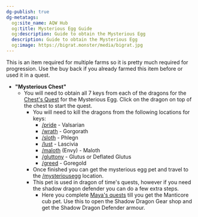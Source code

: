 ```yaml
---
dg-publish: true
dg-metatags:
  og:site_name: AQW Hub
  og:title: Mysterious Egg Guide
  og:description: Guide to obtain the Mysterious Egg
  description: Guide to obtain the Mysterious Egg
  og:image: https://bigrat.monster/media/bigrat.jpg
---
```

This is an item required for multiple farms so it is pretty much required for progression. Use the buy back if you already farmed this item before or used it in a quest.


- **"Mysterious Chest"**
	- You will need to obtain all 7 keys from each of the dragons for the [Chest's Quest](http://aqwwiki.wikidot.com/the-chest-s-quest) for the Mysterious Egg. Click on the dragon on top of the chest to start the quest.
		- You will need to kill the dragons from the following locations for keys:
			- [/pride](http://aqwwiki.wikidot.com/pride) - Valsarian
			- [/wrath](http://aqwwiki.wikidot.com/wrath-location) - Gorgorath
			- [/sloth](http://aqwwiki.wikidot.com/sloth) - Phlegn
			- [/lust](http://aqwwiki.wikidot.com/lust) - Lascivia
			- [/maloth](http://aqwwiki.wikidot.com/maloth-location) (Envy) - Maloth
			- [/gluttony](http://aqwwiki.wikidot.com/gluttony-location) - Glutus or Deflated Glutus
			- [/greed](http://aqwwiki.wikidot.com/greed) - Goregold
		- Once finished you can get the mysterious egg pet and travel to the [/mysteriousegg](http://aqwwiki.wikidot.com/mysterious-egg-location) location.
		- This pet is used in dragon of time's quests, however if you need the shadow dragon defender you can do a few extra steps.
			- Here you complete [Maya's quests](http://aqwwiki.wikidot.com/loremaster-maya-s-quests#14) till you get the Manticore cub pet. Use this to open the Shadow Dragon Gear shop and get the Shadow Dragon Defender armour.
